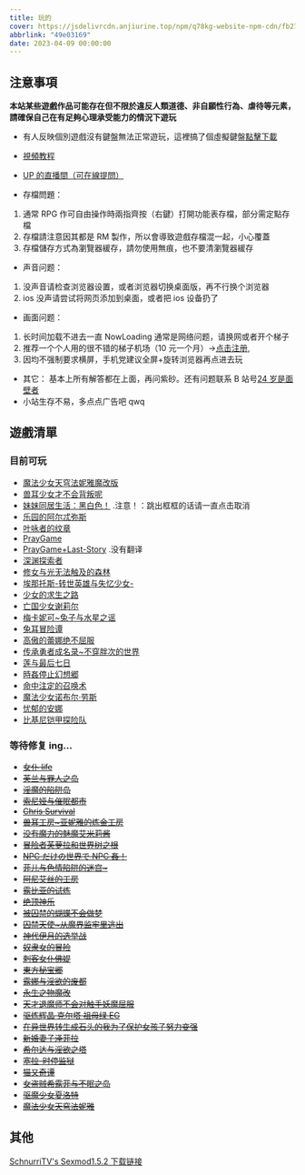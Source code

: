 ```yaml
---
title: 玩的
cover: https://jsdelivrcdn.anjiurine.top/npm/q78kg-website-npm-cdn/fb27a46f-58f3-4c40-ba84-fdf9cf8ac528.jpg
abbrlink: "49e03169"
date: 2023-04-09 00:00:00
---
```


## 注意事項

**本站某些遊戲作品可能存在但不限於違反人類道德、非自願性行為、虐待等元素，請確保自己在有足夠心理承受能力的情況下遊玩**

- 有人反映個別遊戲沒有鍵盤無法正常遊玩，這裡搞了個虛擬鍵盤[點擊下載](https://wwm.lanzouy.com/ix1TA09muc9i)
- [視頻教程](https://www.bilibili.com/video/BV1rY4y1c7gF?spm_id_from=333.999.list.card_archive.click&vd_source=801795c39b69f97463626c47636619c6)

- [UP 的直播間（可在線提問）](https://live.bilibili.com/h5/25002061)
- 存檔問題：

1. 通常 RPG 作可自由操作時兩指齊按（右鍵）打開功能表存檔，部分需定點存檔
2. 存檔請注意因其都是 RM 製作，所以會導致遊戲存檔混一起，小心覆蓋
3. 存檔儲存方式為瀏覽器緩存，請勿使用無痕，也不要清瀏覽器緩存

- 声音问题：

1. 没声音请检查浏览器设置，或者浏览器切换桌面版，再不行换个浏览器
2. ios 没声请尝试将网页添加到桌面，或者把 ios 设备扔了

- 画面问题：

1. 长时间加载不进去一直 NowLoading 通常是网络问题，请换网或者开个梯子
2. 推荐一个个人用的很不错的梯子机场（10 元一个月）→[点击注册](https://www.efcloud.net/#/register?code=51iZI5KU),
3. 因均不强制要求横屏，手机党建议全屏+旋转浏览器再点进去玩

- 其它：
  基本上所有解答都在上面，再问紫砂。还有问题联系 B 站号[24 岁是面壁者](https://space.bilibili.com/383769313/)
- 小站生存不易，多点点广告吧 qwq

## 遊戲清單

### 目前可玩

- [魔法少女天穹法妮雅魔改版](https://magical-girl-celesphonia-extension.amemei-lists.top/)
- [兽耳少女才不会背叛呢](https://fox-girls-never-play-dirty.amemei-lists.top/)
- [妹妹同居生活：黑白色！](https://msh.amemei-lists.top/) .注意！：跳出框框的话请一直点击取消
- [乐园的阿尔忒弥斯](https://ark-of-artemis.amemei-lists.top/)
- [叶咏者的纹章](https://leafsinger.amemei-lists.top/)
- [PrayGame](https://praygame.amemei-lists.top/)
- [PrayGame+Last-Story](https://praygame-last-story.amemei-lists.top/) .没有翻译
- [深渊探索者](https://explorers-of-the-abyss.amemei-lists.top/)
- [修女与光无法触及的森林](https://xnygwfcjdsl.amemei-lists.top/)
- [埃那托斯-转世英雄与失忆少女-](https://enatus-radi.amemei-lists.top/)
- [少女的求生之路](https://sndqszl.amemei-lists.top/)
- [亡国少女谢莉尔](https://belial-red.amemei-lists.top/)
- [梅卡妮可~兔子与水星之谣](https://mechanica.amemei-lists.top/)
- [兔耳冒险谭](https://trmxt.amemei-lists.top/)
- [高傲的蕾娜绝不屈服](https://gadlnjbqf.amemei-lists.top/)
- [传承勇者成名录~不穿胖次的世界](https://bcpcdrpg.amemei-lists.top/)
- [莲与最后七日](https://lyzhqr.amemei-lists.top/)
- [時姦停止幻想郷](https://sjtzhxx.amemei-lists.top/)
- [命中注定的召唤术](https://mzzddzhs.amemei-lists.top/)
- [魔法少女诺布尔·劳斯](https://magical-girl-noble-rose.amemei-lists.top/)
- [忧郁的安娜](https://melancholianna.amemei-lists.top/)
- [比基尼铠甲探险队](https://bikini-armour-explorers.amemei-lists.top/)

### 等待修复 ing...

- <del>[女仆 life](https://Amemei-Lists.top/MaidLife/)</del>
- <del>[芙兰与罪人之岛](https://Amemei-Lists.top/FuranToZaininNoSima/index.html)</del>
- <del>[淫魔的陷阱岛](https://Amemei-Lists.top/TrapIsland/index.html)</del>
- <del>[索尼娅与催眠都市](https://Amemei-Lists.top/HypnoticCity/index.html)</del>
- <del>[Chris Survival](https://Amemei-Lists.top/ChrisSurvival/index.html)</del>
- <del>[兽耳工房~亚妮雅的炼金工房](https://Amemei-Lists.top/AnimalEarWorkshop/index.html)</del>
- <del>[没有魔力的魅魔艾米莉酱](https://Amemei-Lists.top/Emily/index.html)</del>
- <del>[冒险者芙萝拉和世界树之根](https://Amemei-Lists.top/Yggdrasill/index.html)</del>
- <del>[NPC だけの世界で NPC 姦！](https://Amemei-Lists.top/NPC/index.html)</del>
- <del>[菲儿与色情陷阱的迷宫~](https://Amemei-Lists.top/GUARDIANSTRAP/index.html)</del>
- <del>[阿尼艾丝的工房](https://Amemei-Lists.top/Anies/index.html)</del>
- <del>[露比亚的试炼](https://Amemei-Lists.top/Rubia/index.html)</del>
- <del>[绝顶神乐](https://Amemei-Lists.top/Kagura/)</del>
- <del>[被囚禁的蝴蝶不会做梦](https://Amemei-Lists.top/butterfly/)</del>
- <del>[囚禁天使~从魔界监牢里逃出](https://Amemei-Lists.top/ImprisonedAngel/)</del>
- <del>[神代伊月的选举战](https://Amemei-Lists.top/Electoralwarfare/)</del>
- <del>[奴隶女的冒险](https://Amemei-Lists.top/slave/)</del>
- <del>[刺客女仆佛媞](https://Amemei-Lists.top/Assassinmaid/)</del>
- <del>[東方秘宝郷](https://Amemei-Lists.top/SecretTreasureTownship/)</del>
- <del>[露娜与淫欲的废都](https://Amemei-Lists.top/LNYYYDFD)</del>
- <del>[永生之物魔改](https://Amemei-Lists.top/Ambrosia/)</del>
- <del>[天才退魔师不会对触手妖魔屈服](https://Amemei-Lists.top/TCTMSBHDCSYMQF)</del>
- <del>[驱炼辉晶 克尔塔 祖母绿 EG](https://Amemei-Lists.top/QLHJKRTZMLEG)</del>
- <del>[在异世界转生成石头的我为了保护女孩子努力变强](https://Amemei-Lists.top/ZYSJZSWSTDWWLBHNHZNLBQ/)</del>
- <del>[新婚妻子泽菲拉](https://Amemei-Lists.top/Zefira/)</del>
- <del>[希尔达与淫欲之塔](https://Amemei-Lists.top/XEDYYYZT/)</del>
- <del>[塞拉-时停监狱](https://Amemei-Lists.top/SLSTJY/)</del>
- <del>[猫又奇谭](https://Amemei-Lists.top/MYQT/)</del>
- <del>[女盗贼希露菲与不眠之岛](https://Amemei-Lists.top/Sylphy-and-the-Sleepless-Island/)</del>
- <del>[驱魔少女夏洛特](https://Amemei-Lists.top/ExorcistCharlotte/)</del>
- <del>[魔法少女天穹法妮雅](https://Amemei-Lists.top/Magical-Girl-Celesphonia/)</del>

## 其他

[SchnurriTV's Sexmod1.5.2 下载链接](https://www.file4.net/f-1xxP)
